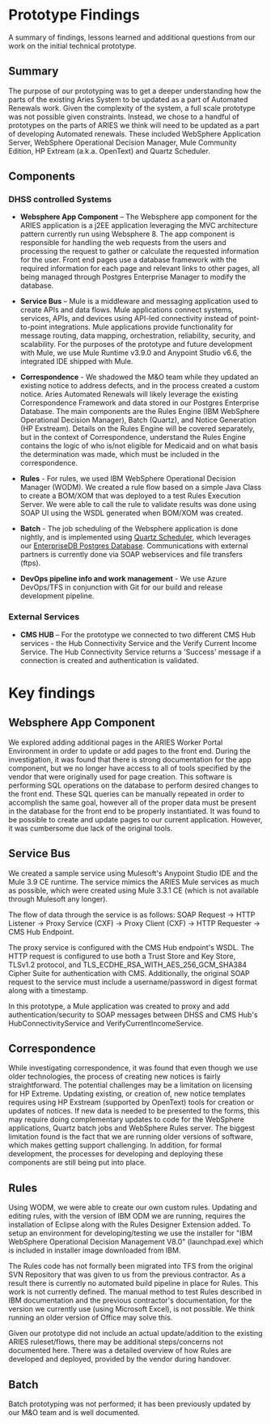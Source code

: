 # Prototype Findings

A summary of findings, lessons learned and additional questions from our work on the initial technical prototype. 

## Summary
The purpose of our prototyping was to get a deeper understanding how the parts of the existing Aries System to be updated as a part of Automated Renewals work. Given the complexity of the system, a full scale prototype was not possible given constraints. Instead, we chose to a handful of prototypes on the parts of ARIES we think will need to be updated as a part of developing Automated renewals. These included WebSphere Application Server, WebSphere Operational Decision Manager, Mule Community Edition, HP Extream (a.k.a. OpenText) and Quartz Scheduler.

## Components

### DHSS controlled Systems

- **Websphere App Component** – The Websphere app component for the ARIES application is a j2EE application leveraging the MVC architecture pattern currently run using Websphere 8. The app component is responsible for handling the web requests from the users and processing the request to gather or calculate the requested information for the user. Front end pages use a database framework with the required information for each page and relevant links to other pages, all being managed through Postgres Enterprise Manager to modify the database.

- **Service Bus** – Mule is a middleware and messaging application used to create APIs and data flows. Mule applications connect systems, services, APIs, and devices using API-led connectivity instead of point-to-point integrations. Mule applications provide functionality for message routing, data mapping, orchestration, reliability, security, and scalability. For the purposes of the prototype and future development with Mule, we use Mule Runtime v3.9.0 and Anypoint Studio v6.6, the integrated IDE shipped with Mule.

- **Correspondence** - We shadowed the M&O team while they updated an existing notice to address defects, and in the process created a custom notice. Aries Automated Renewals will likely leverage the existing Correspondence Framework and data stored in our Postgres Enterprise Database. The main components are the Rules Engine (IBM WebSphere Operational Decision Manager), Batch (Quartz), and Notice Generation (HP Exstream). Details on the Rules Engine will be covered separately, but in the context of Correspondence, understand the Rules Engine contains the logic of who is/not eligible for Medicaid and on what basis the determination was made, which must be included in the correspondence.

- **Rules** - For rules, we used IBM WebSphere Operational Decision Manager (WODM). We created a rule flow based on a simple Java Class to create a BOM/XOM that was deployed to a test Rules Execution Server. We were able to call the rule to validate results was done using SOAP UI using the WSDL generated when BOM/XOM was created.

- **Batch** - The job scheduling of the Websphere application is done nightly, and is implemented using [Quartz Scheduler](http://www.quartz-scheduler.org), which leverages our [EnterpriseDB Postgres Database](https://www.enterprisedb.com/). Communications with external partners is currently done via SOAP webservices and file transfers (ftps).

- **DevOps pipeline info and work management** - We use Azure DevOps/TFS in conjunction with Git for our build and release development pipeline.

### External Services

- **CMS HUB** – For the prototype we connected to two different CMS Hub services - the Hub Connectivity Service and the Verify Current Income Service. The Hub Connectivity Service returns a 'Success' message if a connection is created and authentication is validated. 

# Key findings

## Websphere App Component
 
We explored adding additional pages in the ARIES Worker Portal Environment in order to update or add pages to the front end. During the investigation, it was found that there is strong documentation for the app component, but we no longer have access to all of tools specified by the vendor that were originally used for page creation. This software is performing SQL operations on the database to perform desired changes to the front end. These SQL queries can be manually repeated in order to accomplish the same goal, however all of the proper data must be present in the database for the front end to be properly instantiated. It was found to be possible to create and update pages to our current application. However, it was cumbersome due lack of the original tools. 

## Service Bus

We created a sample service using Mulesoft's Anypoint Studio IDE and the Mule 3.9 CE runtime. The service mimics the ARIES Mule services as much as possible, which were created using Mule 3.3.1 CE (which is not available through Mulesoft any longer). 

The flow of data through the service is as follows: 
SOAP Request -> HTTP Listener -> Proxy Service (CXF) -> Proxy Client (CXF) -> HTTP Requester -> CMS Hub Endpoint.

The proxy service is configured with the CMS Hub endpoint's WSDL. The HTTP request is configured to use both a Trust Store and Key Store, TLSv1.2 protocol, and TLS_ECDHE_RSA_WITH_AES_256_GCM_SHA384 Cipher Suite for authentication with CMS. Additionally, the original SOAP request to the service must include a username/password in digest format along with a timestamp.

In this prototype, a Mule application was created to proxy and add authentication/security to SOAP messages between DHSS and CMS Hub's HubConnectivityService and VerifyCurrentIncomeService. 

## Correspondence

While investigating correspondence, it was found that even though we use older technologies, the process of creating new notices is fairly straightforward. The potential challenges may be a limitation on licensing for HP Extreme. Updating existing, or creation of, new notice templates requires using HP Exstream (supported by OpenText) tools for creation or updates of notices. If new data is needed to be presented to the forms, this may require doing complementary updates to code for the WebSphere applications, Quartz batch jobs and WebSphere Rules server. The biggest limitation found is the fact that we are running older versions of software, which makes getting support challenging. In addition, for formal development, the processes for developing and deploying these components are still being put into place.

## Rules

Using WODM, we were able to create our own custom rules. Updating and editing rules, with the version of IBM ODM we are running, requires the installation of Eclipse along with the Rules Designer Extension added. To setup an environment for developing/testing we use the installer for "IBM WebSphere Operational Decision Management V8.0" (launchpad.exe) which is included in installer image downloaded from IBM. 

The Rules code has not formally been migrated into TFS from the original SVN Repository that was given to us from the previous contractor. As a result there is currently no automated build pipeline in place for Rules. This work is not currently defined. The manual method to test Rules described in IBM documentation and the previous contractor's documentation, for the version we currently use (using Microsoft Excel), is not possible. We think running an older version of Office may solve this.

Given our prototype did not include an actual update/addition to the existing ARIES ruleset/flows, there may be additional steps/concerns not documented here. There was a detailed overview of how Rules are developed and deployed, provided by the vendor during handover.

## Batch

Batch prototyping was not performed; it has been previously updated by our M&O team and is well documented.
